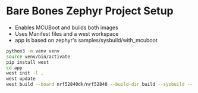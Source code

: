 # Bare Bones Zephyr Project Setup 
+ Enables MCUBoot and builds both images
+ Uses Manifest files and a west workspace
+ app is based on zephyr's samples/sysbuild/with_mcuboot


```sh 
python3 -m venv venv 
source venv/bin/activate
pip install west 
cd app
west init -l .
west update
west build --board nrf52840dk/nrf52840 --build-dir build --sysbuild -- -GNinja
```
